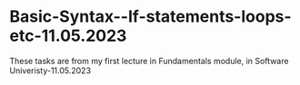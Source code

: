 # Basic-Syntax--If-statements-loops-etc-11.05.2023
These tasks are from my first lecture in Fundamentals module, in Software Univeristy-11.05.2023
